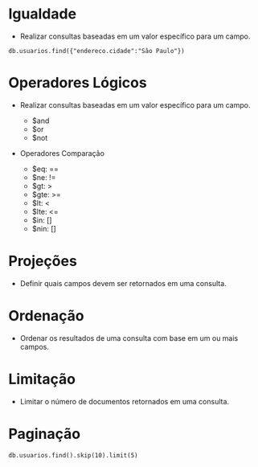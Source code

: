 # Igualdade

- Realizar consultas baseadas em um valor específico para um campo.

```
db.usuarios.find({"endereco.cidade":"São Paulo"})
```

# Operadores Lógicos

- Realizar consultas baseadas em um valor específico para um campo.
    * $and
    * $or
    * $not

- Operadores Comparação
    * $eq: ==
    * $ne: !=
    * $gt: >
    * $gte: >=
    * $lt: <
    * $lte: <=
    * $in: []
    * $nin: []

# Projeções

- Definir quais campos devem ser retornados em uma consulta.

# Ordenação

- Ordenar os resultados de uma consulta com base em um ou mais campos.

# Limitação

- Limitar o número de documentos retornados em uma consulta.

# Paginação

```
db.usuarios.find().skip(10).limit(5)
```